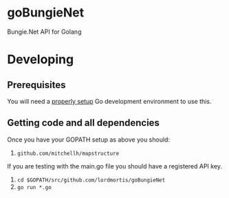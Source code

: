 # goBungieNet

Bungie.Net API for Golang

# Developing

## Prerequisites

You will need a [properly setup](https://golang.org/doc/install) Go development environment to use this.

## Getting code and all dependencies

Once you have your GOPATH setup as above you should:

  1. `github.com/mitchellh/mapstructure`

If you are testing with the main.go file you should have a registered API key.

 1. `cd $GOPATH/src/github.com/lordmortis/goBungieNet`
 2. `go run *.go`
